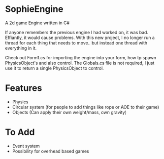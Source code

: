 SophieEngine
============

A 2d game Engine written in C#

If anyone remembers the previous engine I had worked on, it was bad. Effiantly, it would cause problems.
With this new project, I no longer run a thread for each thing that needs to move.. but instead one thread with everything in it.

Check out Form1.cs for importing the engine into your form, how tp spawn PhysicsObject's and also control.
The Globals.cs file is not required, I just use it to return a single PhysicsObject to control.

Features
==
* Physics
* Circular system (for people to add things like rope or AOE to their game)
* Objects (Can apply their own weight/mass, own gravity)

To Add
===
* Event system
* Possibility for overhead based games
